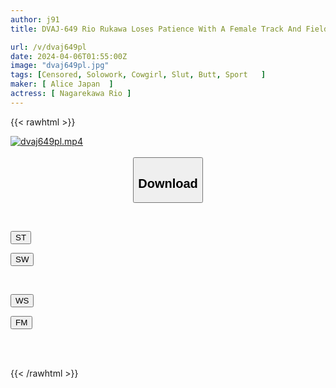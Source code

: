 ```yaml
---
author: j91
title: DVAJ-649 Rio Rukawa Loses Patience With A Female Track And Field Team Member Who Watches Her Pussy During Pair Training And Seduces Her By Pressing The Erect Glans Tip Against Her Pussy And Inserting 1cm Of Penetration Through Her Bloomers, And Ends Up Fully Inserting Herself And Ejaculating Over And Over Again. Rio Rukawa

url: /v/dvaj649pl
date: 2024-04-06T01:55:00Z
image: "dvaj649pl.jpg"
tags: [Censored, Solowork, Cowgirl, Slut, Butt, Sport	]
maker: [ Alice Japan  ]
actress: [ Nagarekawa Rio ]
---
```



{{< rawhtml >}}

<div class="video" data-videoid="Zqqz3QXk7dfqXgY">
    <a href="javascript:;">
        <img src="/v/dvaj649pl/dvaj649pl.jpg" width="WIDTH" height="HEIGHT" alt="dvaj649pl.mp4" loading="lazy">
    </a>
</div>

<script type="text/javascript" src="https://j91.asia/asset/on-demand-st.js"></script>

<br>
  <link rel="stylesheet" href="https://j91.asia/asset/bs5.css">
  
  <center>
  <button class="btn btn-primary" type="button" data-bs-toggle="collapse" data-bs-target=".multi-collapse" aria-expanded="false" aria-controls="multiCollapseExample1 multiCollapseExample2"><h2>Download</h2></button></center>
</p>
<div class="row">
  <div class="col">
    <div class="collapse multi-collapse" id="multiCollapseExample1">
      <div class="card card-body">
	      	      <br>
<div class="buttons">  
<p><a href="https://streamtape.to/v/Zqqz3QXk7dfqXgY" target="_blank"><button class="btn-hover color-3"><i class="fa fa-download"></i> ST</button></a></p>
<p><a href="https://asnwish.com/gjsr48k93h1u" target="_blank"><button class="btn-hover color-2"><i class="fa fa-download"></i> SW</button></a></p></div>
    </div>
  </div>
</div>
  <div class="col">
    <div class="collapse multi-collapse" id="multiCollapseExample2">
      <div class="card card-body">
	      <br>
<div class="buttons">
<p><a href="https://wolfstream.tv/pc3lvljf57rt"><button class="btn-hover color-9"><i class="fa fa-download"></i> WS</button></a></p>
<p><a href="https://filemoon.sx/d/tcn10f75tx4v"><button class="btn-hover color-8"><i class="fa fa-download"></i> FM</button></a></p></div>
<br><br>
      </div>
    </div>
  </div>
</div>

{{< /rawhtml >}}